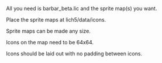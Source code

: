 All you need is barbar_beta.lic and the sprite map(s) you want.

Place the sprite maps at lich5/data/icons.

Sprite maps can be made any size.

Icons on the map need to be 64x64.

Icons should be laid out with no padding between icons.
